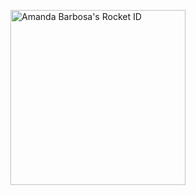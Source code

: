 <!--
## Hello, word 👋

**lenalightning/lenalightning** is a ✨ _special_ ✨ repository because its `README.md` (this file) appears on your GitHub profile.

Here are some ideas to get you started:

- 🔭 I’m currently working on ...
- 🌱 I’m currently learning ...
- 👯 I’m looking to collaborate on ...
- 🤔 I’m looking for help with ...
- 💬 Ask me about ...
- 📫 How to reach me: ...
- 😄 Pronouns: ...
- ⚡ Fun fact: ...
-->

<a href="https://app.rocketseat.com.br/me/barbosaamanda"><img src="https://app.rocketseat.com.br/api/rocketid/share?slug=barbosaamanda&type=card" width="280" alt="Amanda Barbosa's Rocket ID"/></a>
